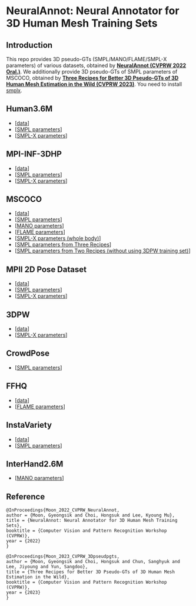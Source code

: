 
# **NeuralAnnot: Neural Annotator for 3D Human Mesh Training Sets**
  
## Introduction  
This repo provides 3D pseudo-GTs (SMPL/MANO/FLAME/SMPL-X parameters) of various datasets, obtained by **[NeuralAnnot (CVPRW 2022 Oral.)](https://arxiv.org/abs/2011.11232)**.
We additionally provide 3D pseudo-GTs of SMPL parameters of MSCOCO, obtained by **[Three Recipes for Better 3D Pseudo-GTs of 3D Human Mesh Estimation in the Wild (CVPRW 2023)](https://arxiv.org/abs/2304.04875)**.
You need to install [smplx](https://github.com/vchoutas/smplx).

  
## Human3.6M
* [[data](https://drive.google.com/drive/folders/1r0B9I3XxIIW_jsXjYinDpL6NFcxTZart?usp=sharing)]
* [[SMPL parameters](https://drive.google.com/drive/folders/1ySxiuTCSdUEqbgTcx7bx02uMglPOkKjc?usp=sharing)]
* [[SMPL-X parameters](https://drive.google.com/drive/folders/19ifIQtAB3ll8d37-kerL1eQWp31mOwJM?usp=sharing)]

## MPI-INF-3DHP
* [[data](https://drive.google.com/drive/folders/1wQbHEXPv-WH1sNOLwdfMVB7OWsiJkq2M?usp=sharing)]
* [[SMPL parameters](https://drive.google.com/file/d/1A6yxW1cs2MVH3awQ-Yrgb7DNSRjGBI2p/view?usp=sharing)]
* [[SMPL-X parameters](https://drive.google.com/file/d/1ADOJlaqaBDjZ3IEgrgLTQwNf6iHd-rGH/view?usp=sharing)]

## MSCOCO
* [[data](https://github.com/jin-s13/COCO-WholeBody)]
* [[SMPL parameters](https://drive.google.com/file/d/1pFFCKuAyGY6uh112Uafw-hkbJtKCrhL_/view?usp=sharing)]
* [[MANO parameters](https://drive.google.com/file/d/1OuWlMor5f0TZLVSsojz5Mh6Ut93WkcJc/view?usp=sharing)]
* [[FLAME parameters](https://drive.google.com/file/d/1HlaGmwIEM6nqXXlkaNN_Cygi39oakddy/view?usp=sharing)]
* [[SMPL-X parameters (whole body)](https://drive.google.com/file/d/1RVJiI2Y1TjiAPcRnDZk5CX5L7Vehfinm/view?usp=sharing)]
* [[SMPL parameters from Three Recipes](https://drive.google.com/file/d/15xrGRmmusKsKVdvCh2TYYlnXTzoBE0TZ/view?usp=share_link)]
* [[SMPL parameters from Two Recipes (without using 3DPW training set)](https://drive.google.com/file/d/1xP2paU8WAoelPoKOJQ05xA9WEDNgigL1/view?usp=share_link)]

## MPII 2D Pose Dataset
* [[data](https://drive.google.com/drive/folders/1rrL_RxhwQgwhq5BU1iIRPwl285B_KTpU?usp=sharing)]
* [[SMPL parameters](https://drive.google.com/file/d/1Zat9Wf41IIt9P1TVW8dPh7dckF7N-Ed-/view?usp=sharing)]
* [[SMPL-X parameters](https://drive.google.com/file/d/1alkKvhkqQGqriKst83uS-kUG7v6SkM7W/view?usp=sharing)]

## 3DPW
* [[data](https://drive.google.com/drive/folders/1HByTBsdg_A_o-d89qd55glTl44ya3dOs?usp=sharing)]
* [[SMPL-X parameters](https://drive.google.com/drive/folders/1gSyUatSvER6IwWvwNpdQGtN8mcg3YS7N?usp=sharing)]

## CrowdPose
* [[SMPL parameters](https://drive.google.com/drive/folders/1bGGfavBh0yVGabb7EJbOwrazfhKnIR4y?usp=sharing)]

## FFHQ
* [[data](https://drive.google.com/file/d/1GbS5LaKgBlNuOfSXH82Lytni3yY6XI4x/view?usp=sharing)]
* [[FLAME parameters](https://drive.google.com/file/d/1u2Y2B5tVuZOnWy5oiNOKMkI22QUxiOKL/view?usp=sharing)]

## InstaVariety
* [[data](https://drive.google.com/drive/folders/1l6-Xj0txn6-rh_t81PpdE5oG7VRdtKE-?usp=sharing)]
* [[SMPL parameters](https://drive.google.com/drive/folders/1PKKATOObwJ_NEk6oGIhIl9qBELfYuTlv?usp=sharing)]

## InterHand2.6M
* [[MANO parameters](https://mks0601.github.io/InterHand2.6M/)]


## 
## Reference  
```  
@InProceedings{Moon_2022_CVPRW_NeuralAnnot,  
author = {Moon, Gyeongsik and Choi, Hongsuk and Lee, Kyoung Mu},  
title = {NeuralAnnot: Neural Annotator for 3D Human Mesh Training Sets},  
booktitle = {Computer Vision and Pattern Recognition Workshop (CVPRW)},  
year = {2022}  
}  

@InProceedings{Moon_2023_CVPRW_3Dpseudpgts,  
author = {Moon, Gyeongsik and Choi, Hongsuk and Chun, Sanghyuk and Lee, Jiyoung and Yun, Sangdoo},  
title = {Three Recipes for Better 3D Pseudo-GTs of 3D Human Mesh Estimation in the Wild},  
booktitle = {Computer Vision and Pattern Recognition Workshop (CVPRW)},  
year = {2023}  
}  
```
